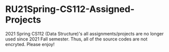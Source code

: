 # RU21Spring-CS112-Assigned-Projects
2021 Spring CS112 (Data Structure)'s all assignments/projects are no longer used since 2021 Fall semester. 
Thus, all of the source codes are not encryted. Please enjoy!
